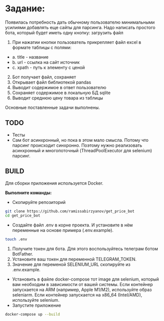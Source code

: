 # Задание: 
Появилась потребность дать обычному пользователю минимальными усилиями
добавлять еще сайты для парсинга.
Надо написать простого бота, который будет иметь одну кнопку: загрузить файл
1. При нажатии кнопки пользователь прикрепляет файл excel в формате таблицы с
полями:
- a. title - название
- b. url - ссылка на сайт источник
- c. xpath - путь к элементу с ценой
2. Бот получает файл, сохраняет
3. Открывает файл библиотекой pandas
4. Выводит содержимое в ответ пользователю
5. Сохраняет содержимое в локальную БД sqlite
6. Выводит среднюю цену товара из таблицы

Основные поставленные задачи выполнены.

## TODO
 - Тесты
 - Сам бот асинхронный, но пока в этом мало смысла. Потому что парсинг происходит синхронно.
 Поэтому нужно реализовать асинхронный и многопоточный (ThreadPoolExecutor для selenium) парсинг.


## BUILD

Для сборки приложения используется Docker.

**Выполните команды:**
- Скопируйте репозиторий
```bash
git clone https://github.com/ramissabirzyanov/get_price_bot
cd get_price_bot
```
- Создайте файл .env в корне проекта. И установите в нём переменные на основе примера (.env.example).
```bash
touch .env
```
1. Получите токен для бота. Для этого воспользуйтесь телеграм ботом BotFather.
2. Установите ваш токен для переменной TELEGRAM_TOKEN.
3. Значение для переменой SELENIUM_URL скопируйте из .env.example.
- Установить в файле docker-compose тот image для selenium, который вам необходим в зависимости от вашей системы.
Если контейнер запускается на ARM (например, Apple M1/M2), используйте образ seleniarm.
Если контейнер запускается на x86_64 (Intel/AMD), используйте selenium.
- Запустите приложение
```bash
docker-compose up --build
```
